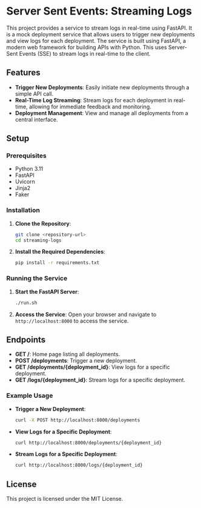 # Server Sent Events: Streaming Logs

This project provides a service to stream logs in real-time using FastAPI. It is a mock deployment service that allows users to trigger new deployments and view logs for each deployment. The service is built using FastAPI, a modern web framework for building APIs with Python. This uses Server-Sent Events (SSE) to stream logs in real-time to the client.

## Features

- **Trigger New Deployments**: Easily initiate new deployments through a simple API call.
- **Real-Time Log Streaming**: Stream logs for each deployment in real-time, allowing for immediate feedback and monitoring.
- **Deployment Management**: View and manage all deployments from a central interface.

## Setup

### Prerequisites

- Python 3.11
- FastAPI
- Uvicorn
- Jinja2
- Faker

### Installation

1. **Clone the Repository**:
    ```sh
    git clone <repository-url>
    cd streaming-logs
    ```

2. **Install the Required Dependencies**:
    ```sh
    pip install -r requirements.txt
    ```

### Running the Service

1. **Start the FastAPI Server**:
    ```sh
    ./run.sh
    ```

2. **Access the Service**:
    Open your browser and navigate to `http://localhost:8000` to access the service.

## Endpoints

- **GET /**: Home page listing all deployments.
- **POST /deployments**: Trigger a new deployment.
- **GET /deployments/{deployment_id}**: View logs for a specific deployment.
- **GET /logs/{deployment_id}**: Stream logs for a specific deployment.

### Example Usage

- **Trigger a New Deployment**:
    ```sh
    curl -X POST http://localhost:8000/deployments
    ```

- **View Logs for a Specific Deployment**:
    ```sh
    curl http://localhost:8000/deployments/{deployment_id}
    ```

- **Stream Logs for a Specific Deployment**:
    ```sh
    curl http://localhost:8000/logs/{deployment_id}
    ```

## License

This project is licensed under the MIT License.